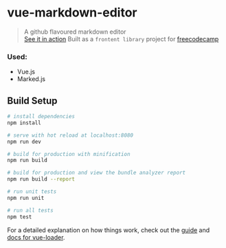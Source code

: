 # vue-markdown-editor

> A github flavoured markdown editor  
> [See it in action](https://k50vjkn6x7.codesandbox.io/) 
> Built as a `frontent library` project for [freecodecamp](https://learn.freecodecamp.org/front-end-libraries/front-end-libraries-projects/build-a-markdown-previewer)  
  
  
### Used:  
* Vue.js
* Marked.js  
  
## Build Setup

``` bash
# install dependencies
npm install

# serve with hot reload at localhost:8080
npm run dev

# build for production with minification
npm run build

# build for production and view the bundle analyzer report
npm run build --report

# run unit tests
npm run unit

# run all tests
npm test
```

For a detailed explanation on how things work, check out the [guide](http://vuejs-templates.github.io/webpack/) and [docs for vue-loader](http://vuejs.github.io/vue-loader).
